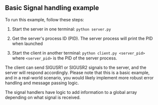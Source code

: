 ## Basic Signal handling example

To run this example, follow these steps:
1. Start the server in one terminal: `python server.py` 
 
2. Get the server's process ID (PID).  The server process will print the PID when launched
 
3. Start the client in another terminal: `python client.py <server_pid>` where `<server_pid>` is the PID of the server process.  

The client can send SIGUSR1 or SIGUSR2 signals to the server, and the server will respond accordingly.
Please note that this is a basic example, and in a real-world scenario, you would likely implement more robust error handling and message passing logic.

The signal handlers have logic to add information to a global array depending on what signal is received.
